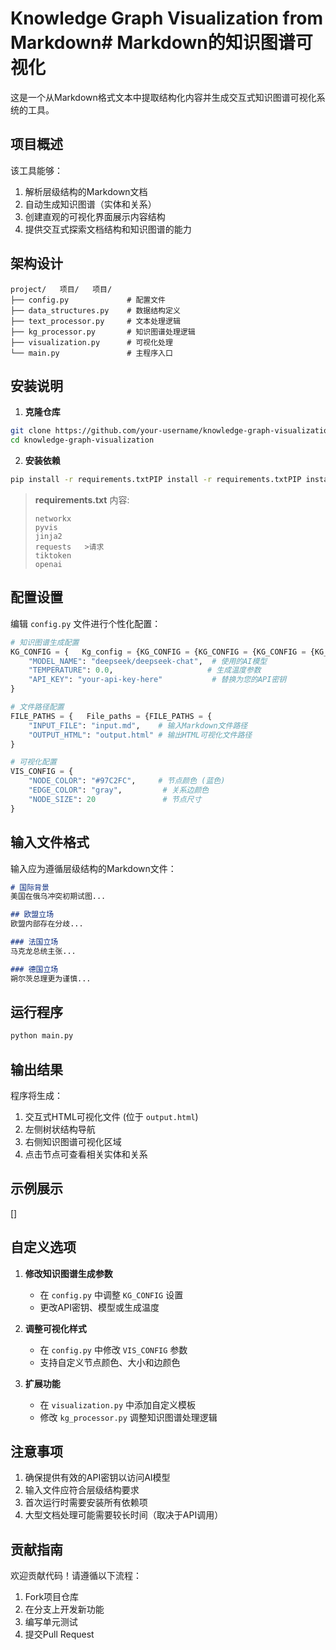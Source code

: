 # Knowledge Graph Visualization from Markdown# Markdown的知识图谱可视化

这是一个从Markdown格式文本中提取结构化内容并生成交互式知识图谱可视化系统的工具。

## 项目概述

该工具能够：
1. 解析层级结构的Markdown文档
2. 自动生成知识图谱（实体和关系）
3. 创建直观的可视化界面展示内容结构
4. 提供交互式探索文档结构和知识图谱的能力

## 架构设计

```
project/   项目/   项目/
├── config.py             # 配置文件
├── data_structures.py    # 数据结构定义
├── text_processor.py     # 文本处理逻辑
├── kg_processor.py       # 知识图谱处理逻辑
├── visualization.py      # 可视化处理
└── main.py               # 主程序入口
```

## 安装说明

1. **克隆仓库**
```bash   ”“bash   ”“bash”“bash‘ ’ ' bash " " bash " " bash " “ bash ”
git clone https://github.com/your-username/knowledge-graph-visualization.gitGit克隆https://github.com/your-username/knowledge-graph-visualization.gitGit克隆https://github.com/your-username/knowledge-graph-visualization.git
cd knowledge-graph-visualization
```

2. **安装依赖**
```bash   ”“bash   ”“bash”“bash‘ ’ ' bash " " bash " " bash " “ bash ”
pip install -r requirements.txtPIP install -r requirements.txtPIP install -r要求。txtPIP install -r requirements.txt
```

> **requirements.txt** 内容:
> ```
> networkx
> pyvis
> jinja2
> requests   >请求
> tiktoken
> openai
> ```

## 配置设置

编辑 `config.py` 文件进行个性化配置：

```python   ”“python   ”“python”“python‘ ’ ' python " " python " " python " " python " " python
# 知识图谱生成配置
KG_CONFIG = {   Kg_config = {KG_CONFIG = {KG_CONFIG = {KG_CONFIG = {KG_CONFIG = {KG_CONFIG = {KG_CONFIG = {
    "MODEL_NAME": "deepseek/deepseek-chat",  # 使用的AI模型
    "TEMPERATURE": 0.0,                     # 生成温度参数
    "API_KEY": "your-api-key-here"           # 替换为您的API密钥
}

# 文件路径配置
FILE_PATHS = {   File_paths = {FILE_PATHS = {
    "INPUT_FILE": "input.md",    # 输入Markdown文件路径
    "OUTPUT_HTML": "output.html" # 输出HTML可视化文件路径
}

# 可视化配置
VIS_CONFIG = {
    "NODE_COLOR": "#97C2FC",     # 节点颜色 (蓝色)
    "EDGE_COLOR": "gray",         # 关系边颜色
    "NODE_SIZE": 20               # 节点尺寸
}
```

## 输入文件格式

输入应为遵循层级结构的Markdown文件：

```markdown   ”“减价
# 国际背景
美国在俄乌冲突初期试图...

## 欧盟立场
欧盟内部存在分歧...

### 法国立场
马克龙总统主张...

### 德国立场
朔尔茨总理更为谨慎...
```

## 运行程序

```bash   ”“bash   ”“bash”“bash‘ ’ ' bash " " bash " " bash " “ bash ”
python main.py
```

## 输出结果

程序将生成：
1. 交互式HTML可视化文件 (位于 `output.html`)
2. 左侧树状结构导航
3. 右侧知识图谱可视化区域
4. 点击节点可查看相关实体和关系

## 示例展示

[]



## 自定义选项

1. **修改知识图谱生成参数**
   - 在 `config.py` 中调整 `KG_CONFIG` 设置
   - 更改API密钥、模型或生成温度

2. **调整可视化样式**
   - 在 `config.py` 中修改 `VIS_CONFIG` 参数
   - 支持自定义节点颜色、大小和边颜色

3. **扩展功能**
   - 在 `visualization.py` 中添加自定义模板
   - 修改 `kg_processor.py` 调整知识图谱处理逻辑

## 注意事项

1. 确保提供有效的API密钥以访问AI模型
2. 输入文件应符合层级结构要求
3. 首次运行时需要安装所有依赖项
4. 大型文档处理可能需要较长时间（取决于API调用）

## 贡献指南

欢迎贡献代码！请遵循以下流程：
1. Fork项目仓库
2. 在分支上开发新功能
3. 编写单元测试
4. 提交Pull Request



